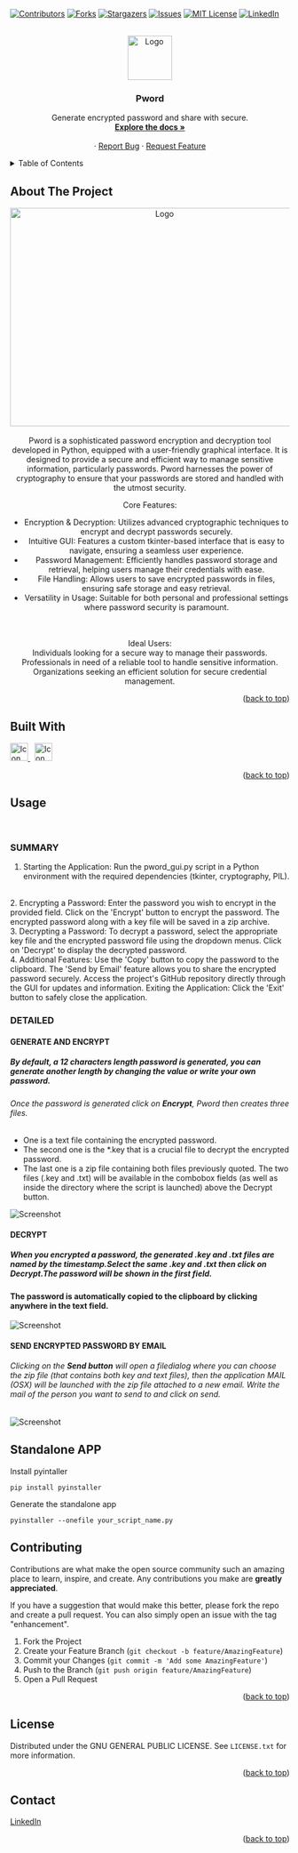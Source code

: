 <a name="readme-top"></a>

[![Contributors][contributors-shield]](https://github.com/gelndjj/Pword/graphs/contributors)
[![Forks][forks-shield]](https://github.com/gelndjj/Pword/forks)
[![Stargazers][stars-shield]](https://github.com/gelndjj/Pword/stargazers)
[![Issues][issues-shield]](https://github.com/gelndjj/Pword/issues)
[![MIT License][license-shield]](https://github.com/gelndjj/Pword/blob/main/LICENSE)
[![LinkedIn][linkedin-shield]](https://www.linkedin.com/in/jonathanduthil/)


<!-- PROJECT LOGO -->
<br />
<div align="center">
  <a href="https://github.com/gelndjj/"Pword">
    <img src="https://github.com/gelndjj/Pword/blob/main/resources/image.png" alt="Logo" width="80" height="80">
  </a>

  <h3 align="center">Pword</h3>

  <p align="center">
    Generate encrypted password and share with secure.
    <br />
    <a href="https://github.com/gelndjj/Pword"><strong>Explore the docs »</strong></a>
    <br />
    <br />
    ·
    <a href="https://github.com/gelndjj/Pword/issues">Report Bug</a>
    ·
    <a href="https://github.com/gelndjj/Pword/issues">Request Feature</a>
  </p>
</div>



<!-- TABLE OF CONTENTS -->
<details>
  <summary>Table of Contents</summary>
  <ol>
    <li>
      <a href="#about-the-project">About The Project</a>
      <ul>
        <li><a href="#built-with">Built With</a></li>
      </ul>
    </li>
    <li><a href="#usage">Usage</a></li>
    <li><a href="#contributing">Contributing</a></li>
    <li><a href="#license">License</a></li>
    <li><a href="#contact">Contact</a></li>

  </ol>
</details>


<!-- ABOUT THE PROJECT -->
## About The Project
<div align="center">
<img src="https://github.com/gelndjj/Pword/blob/main/resources/main_windows.png" alt="Logo" width="541" height="393">
</br>
</br>
Pword is a sophisticated password encryption and decryption tool developed in Python, equipped with a user-friendly graphical interface. It is designed to provide a secure and efficient way to manage sensitive information, particularly passwords. Pword harnesses the power of cryptography to ensure that your passwords are stored and handled with the utmost security.

Core Features:

+ Encryption & Decryption: Utilizes advanced cryptographic techniques to encrypt and decrypt passwords securely.
+ Intuitive GUI: Features a custom tkinter-based interface that is easy to navigate, ensuring a seamless user experience.
+ Password Management: Efficiently handles password storage and retrieval, helping users manage their credentials with ease.
+ File Handling: Allows users to save encrypted passwords in files, ensuring safe storage and easy retrieval.
+ Versatility in Usage: Suitable for both personal and professional settings where password security is paramount. 
</br>
</br>
Ideal Users:
</br>
Individuals looking for a secure way to manage their passwords.
Professionals in need of a reliable tool to handle sensitive information.
Organizations seeking an efficient solution for secure credential management.</br>
</div>

<p align="right">(<a href="#readme-top">back to top</a>)</p>

## Built With

<a href="https://www.python.org">
<img src="https://github.com/gelndjj/Pword/blob/main/resources/py_icon.png" alt="Icon" width="32" height="32">
</a>
&nbsp;
<a href="https://customtkinter.tomschimansky.com">
<img src="https://github.com/gelndjj/Pword/blob/main/resources/ctk_icon.png" alt="Icon" width="32" height="32">
</a>

<p align="right">(<a href="#readme-top">back to top</a>)</p>

<!-- USAGE EXAMPLES -->
## Usage
</br>

### SUMMARY

1. Starting the Application:
Run the pword_gui.py script in a Python environment with the required dependencies (tkinter, cryptography, PIL).
</br>
2. Encrypting a Password:
Enter the password you wish to encrypt in the provided field.
Click on the 'Encrypt' button to encrypt the password. The encrypted password along with a key file will be saved in a zip archive.
</br>
3. Decrypting a Password:
To decrypt a password, select the appropriate key file and the encrypted password file using the dropdown menus.
Click on 'Decrypt' to display the decrypted password.
</br>
4. Additional Features:
Use the 'Copy' button to copy the password to the clipboard.
The 'Send by Email' feature allows you to share the encrypted password securely.
Access the project's GitHub repository directly through the GUI for updates and information.
Exiting the Application:
Click the 'Exit' button to safely close the application.
</br>

### DETAILED
####  GENERATE AND ENCRYPT
##### By default, a 12 characters length password is generated, you can generate another length by changing the value or write your own password.
###### Once the password is generated click on **Encrypt**, Pword then creates three files.
- One is a text file containing the encrypted password.
- The second one is the *.key that is a crucial file to decrypt the encrypted password.
- The last one is a zip file containing both files previously quoted. The two files (.key and .txt) will be available in the combobox fields (as well as inside the directory where the script is launched) above the Decrypt button.

![Screenshot](https://github.com/gelndjj/Pword/blob/main/resources/files.png)

#### DECRYPT
##### When you encrypted a password, the generated .key and .txt files are named by the timestamp.Select the same .key and .txt then click on **Decrypt**.The password will be shown in the first field.
#### The password is automatically copied to the clipboard by clicking anywhere in the text field.

![Screenshot](https://github.com/gelndjj/Pword/blob/main/resources/decrypt_screenshot.png)

#### SEND ENCRYPTED PASSWORD BY EMAIL
###### Clicking on the **Send button** will open a filedialog where you can choose the zip file (that contains both key and text files), then the application MAIL (OSX) will be launched with the zip file attached to a new email. Write the mail of the person you want to send to and click on send.

![Screenshot](https://github.com/gelndjj/Pword/blob/main/resources/send_screenshot.png)



<!-- GETTING STARTED -->
## Standalone APP

Install pyintaller
```
pip install pyinstaller
```
Generate the standalone app
```
pyinstaller --onefile your_script_name.py
```


<!-- CONTRIBUTING -->
## Contributing

Contributions are what make the open source community such an amazing place to learn, inspire, and create. Any contributions you make are **greatly appreciated**.

If you have a suggestion that would make this better, please fork the repo and create a pull request. You can also simply open an issue with the tag "enhancement".


1. Fork the Project
2. Create your Feature Branch (`git checkout -b feature/AmazingFeature`)
3. Commit your Changes (`git commit -m 'Add some AmazingFeature'`)
4. Push to the Branch (`git push origin feature/AmazingFeature`)
5. Open a Pull Request

<p align="right">(<a href="#readme-top">back to top</a>)</p>



<!-- LICENSE -->
## License

Distributed under the GNU GENERAL PUBLIC LICENSE. See `LICENSE.txt` for more information.

<p align="right">(<a href="#readme-top">back to top</a>)</p>



<!-- CONTACT -->
## Contact


[LinkedIn](https://www.linkedin.com/in/jonathanduthil/)

<p align="right">(<a href="#readme-top">back to top</a>)</p>


<!-- MARKDOWN LINKS & IMAGES -->
<!-- https://www.markdownguide.org/basic-syntax/#reference-style-links -->
[contributors-shield]: https://img.shields.io/github/contributors/othneildrew/Best-README-Template.svg?style=for-the-badge
[contributors-url]: https://github.com/othneildrew/Best-README-Template/graphs/contributors
[forks-shield]: https://img.shields.io/github/forks/othneildrew/Best-README-Template.svg?style=for-the-badge
[forks-url]: https://github.com/othneildrew/Best-README-Template/network/members
[stars-shield]: https://img.shields.io/github/stars/othneildrew/Best-README-Template.svg?style=for-the-badge
[stars-url]: https://github.com/othneildrew/Best-README-Template/stargazers
[issues-shield]: https://img.shields.io/github/issues/othneildrew/Best-README-Template.svg?style=for-the-badge
[issues-url]: https://github.com/othneildrew/Best-README-Template/issues
[license-shield]: https://img.shields.io/github/license/othneildrew/Best-README-Template.svg?style=for-the-badge
[license-url]: https://github.com/othneildrew/Best-README-Template/blob/master/LICENSE.txt
[linkedin-shield]: https://img.shields.io/badge/-LinkedIn-black.svg?style=for-the-badge&logo=linkedin&colorB=555
[linkedin-url]: https://linkedin.com/in/othneildrew
[product-screenshot]: images/screenshot.png
[Next.js]: https://img.shields.io/badge/next.js-000000?style=for-the-badge&logo=nextdotjs&logoColor=white
[Next-url]: https://nextjs.org/
[React.js]: https://img.shields.io/badge/React-20232A?style=for-the-badge&logo=react&logoColor=61DAFB
[React-url]: https://reactjs.org/
[Vue.js]: https://img.shields.io/badge/Vue.js-35495E?style=for-the-badge&logo=vuedotjs&logoColor=4FC08D
[Vue-url]: https://vuejs.org/
[Angular.io]: https://img.shields.io/badge/Angular-DD0031?style=for-the-badge&logo=angular&logoColor=white
[Angular-url]: https://angular.io/
[Svelte.dev]: https://img.shields.io/badge/Svelte-4A4A55?style=for-the-badge&logo=svelte&logoColor=FF3E00
[Svelte-url]: https://svelte.dev/
[Laravel.com]: https://img.shields.io/badge/Laravel-FF2D20?style=for-the-badge&logo=laravel&logoColor=white
[Laravel-url]: https://laravel.com
[Bootstrap.com]: https://img.shields.io/badge/Bootstrap-563D7C?style=for-the-badge&logo=bootstrap&logoColor=white
[Bootstrap-url]: https://getbootstrap.com
[JQuery.com]: https://img.shields.io/badge/jQuery-0769AD?style=for-the-badge&logo=jquery&logoColor=white
[JQuery-url]: https://jquery.com 
